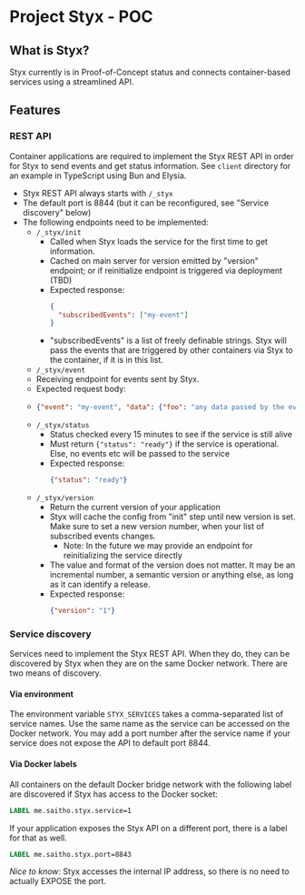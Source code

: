 # Project Styx - POC

## What is Styx?

Styx currently is in Proof-of-Concept status and connects container-based services using a streamlined API.

## Features

### REST API

Container applications are required to implement the Styx REST API in order for Styx to send events and get status information.
See `client` directory for an example in TypeScript using Bun and Elysia.

* Styx REST API always starts with `/_styx`
* The default port is 8844 (but it can be reconfigured, see "Service discovery" below)
* The following endpoints need to be implemented:
  * `/_styx/init`
    * Called when Styx loads the service for the first time to get information.
    * Cached on main server for version emitted by "version" endpoint; or if reinitialize endpoint is triggered via deployment (TBD)
    * Expected response:
      ```json
      {
        "subscribedEvents": ["my-event"]
      }
      ```
    * "subscribedEvents" is a list of freely definable strings.
      Styx will pass the events that are triggered by other containers via Styx to the container, if it is in this list.
  *  `/_styx/event`
    * Receiving endpoint for events sent by Styx.
    * Expected request body:
    * ```json
      {"event": "my-event", "data": {"foo": "any data passed by the event"}}
      ```
  * `/_styx/status`
    * Status checked every 15 minutes to see if the service is still alive
    * Must return `{"status": "ready"}` if the service is operational. Else, no events etc will be passed to the service
    * Expected response:
      ```json
      {"status": "ready"}
      ```
  * `/_styx/version`
    * Return the current version of your application
    * Styx will cache the config from "init" step until new version is set. Make sure to set a new version number, when your list of subscribed events changes.
      * Note: In the future we may provide an endpoint for reinitializing the service directly
    * The value and format of the version does not matter. It may be an incremental number, a semantic version or anything else, as long as it can identify a release.
    * Expected response:
      ```json
      {"version": "1"}
      ```

### Service discovery

Services need to implement the Styx REST API. When they do, they can be discovered by Styx when they are on the same Docker network.
There are two means of discovery.

#### Via environment

The environment variable `STYX_SERVICES` takes a comma-separated list of service names.
Use the same name as the service can be accessed on the Docker network.
You may add a port number after the service name if your service does not expose the API to default port 8844.

#### Via Docker labels

All containers on the default Docker bridge network with the following label are discovered if Styx has access to the Docker socket:
```dockerfile
LABEL me.saitho.styx.service=1
```

If your application exposes the Styx API on a different port, there is a label for that as well.
```dockerfile
LABEL me.saitho.styx.port=8843
```

*Nice to know:* Styx accesses the internal IP address, so there is no need to actually EXPOSE the port.
